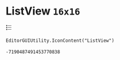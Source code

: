 # ListView `16x16`
<img src="/img/ListView.png" width=16 height=16>

``` CSharp
EditorGUIUtility.IconContent("ListView")
```
```
-7190487491453770838
```
